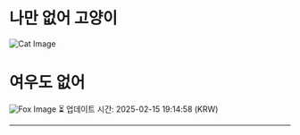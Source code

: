 
# 나만 없어 고양이

![Cat Image](https://cdn2.thecatapi.com/images/did.jpg)

# 여우도 없어
![Fox Image](https://randomfox.ca/images/103.jpg)
⏳ 업데이트 시간: 2025-02-15 19:14:58 (KRW)

---
